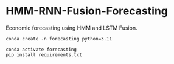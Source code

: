 # HMM-RNN-Fusion-Forecasting
Economic forecasting using HMM and LSTM Fusion.

```
conda create -n forecasting python=3.11

conda activate forecasting
pip install requirements.txt
```
